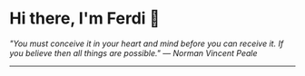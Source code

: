 <h1>Hi there, I'm Ferdi 👋</h1>

<p><em>
  "You must conceive it in your heart and mind before you can receive it. If you believe then all things are possible." — Norman Vincent Peale
</em></p>

---

